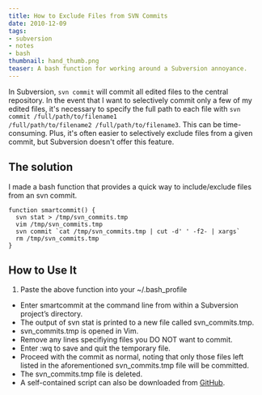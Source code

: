 ```yaml
---
title: How to Exclude Files from SVN Commits
date: 2010-12-09
tags:
- subversion
- notes
- bash
thumbnail: hand_thumb.png
teaser: A bash function for working around a Subversion annoyance.
---
```


In Subversion, <code>svn commit</code> will commit all edited files to the central repository. In the event that I want to selectively commit only a few of my edited files, it's necessary to specify the full path to each file with <code>svn commit /full/path/to/filename1 /full/path/to/filename2 /full/path/to/filename3</code>. This can be time-consuming. Plus, it's often easier to selectively exclude files from a given commit, but Subversion doesn't offer this feature.

## The solution

I made a bash function that provides a quick way to include/exclude files from an svn commit.


```
function smartcommit() {
  svn stat > /tmp/svn_commits.tmp
  vim /tmp/svn_commits.tmp
  svn commit `cat /tmp/svn_commits.tmp | cut -d' ' -f2- | xargs`
  rm /tmp/svn_commits.tmp
}
```

## How to Use It

1. Paste the above function into your ~/.bash_profile
+ Enter smartcommit at the command line from within a Subversion project’s directory.
+ The output of svn stat is printed to a new file called svn_commits.tmp.
+ svn_commits.tmp is opened in Vim.
+ Remove any lines specifiying files you DO NOT want to commit.
+ Enter :wq to save and quit the temporary file.
+ Proceed with the commit as normal, noting that only those files left listed in the aforementioned svn_commits.tmp file will be committed.
+ The svn_commits.tmp file is deleted.
+ A self-contained script can also be downloaded from [GitHub](https://gist.github.com/mdb/732362).
